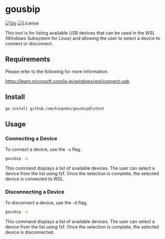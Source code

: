 # gousbip

[![Go](https://github.com/kinpoko/gousbip/actions/workflows/go.yml/badge.svg)](https://github.com/kinpoko/gousbip/actions/workflows/go.yml)
![License](https://img.shields.io/github/license/kinpoko/gousbip?color=blue)

This tool is for listing available USB devices that can be used in the WSL (Windows Subsystem for Linux) and allowing the user to select a device to connect or disconnect.

## Requirements

Please refer to the following for more information.

https://learn.microsoft.com/ja-jp/windows/wsl/connect-usb

## Install

```bash
go install github.com/kinpoko/gousbip@latest
```

## Usage

### Connecting a Device

To connect a device, use the `-a` flag.

```bash
gousbip -a
```

This command displays a list of available devices. The user can select a device from the list using fzf. Once the selection is complete, the selected device is connected to WSL.

### Disconnecting a Device

To disconnect a device, use the -d flag.

```bash
gousbip -d
```

This command displays a list of available devices. The user can select a device from the list using fzf. Once the selection is complete, the selected device is disconnected.
